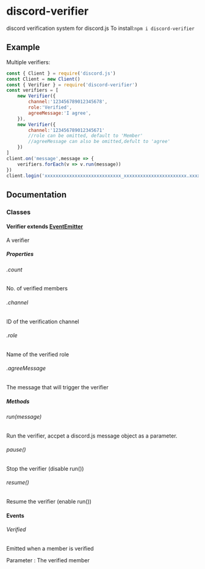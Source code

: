# discord-verifier
discord verification system for discord.js
To install:```npm i discord-verifier```


## Example

Multiple verifiers:

```js
const { Client } = require('discord.js')
const Client = new Client()
const { Verifier } = require('discord-verifier')
const verifiers = [
    new Verifier({
        channel:'123456789012345678',
        role:'Verified',
        agreeMessage:'I agree',
    }),
    new Verifier({
        channel:'123456789012345671'
        //role can be omitted, default to 'Member'
        //agreeMessage can also be omitted,defult to 'agree'
    })
]
client.on('message',message => {
    verifiers.forEach(v => v.run(message))
})
client.login('xxxxxxxxxxxxxxxxxxxxxxxxxxxx_xxxxxxxxxxxxxxxxxxxxxxx.xxxxxx')
```

## Documentation

### Classes

#### Verifier extends [EventEmitter](https://nodejs.org/api/events.html)

A verifier

##### Properties

###### .count

No. of verified members

###### .channel

ID of the verification channel

###### .role

Name of the verified role

###### .agreeMessage

The message that will trigger the verifier

##### Methods

###### run(message) 

Run the verifier, accpet a discord.js message object  as a parameter.

###### pause()

Stop the verifier (disable run())

###### resume()

Resume the verifier (enable run())

#### Events

###### Verified

Emitted when a member is verified

Parameter : The verified member



